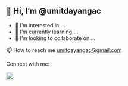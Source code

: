 ##  👋 Hi, I’m @umitdayangac
- 👀 I’m interested in ...
- 🌱 I’m currently learning ...
- 💞️ I’m looking to collaborate on ...

📫 How to reach me umitdayangac@gmail.com

Connect with me:

<a href="https://www.linkedin.com/in/%C3%BCmit-dayanga%C3%A7-98209171/"><img align="left" src="https://raw.githubusercontent.com/yushi1007/yushi1007/main/images/linkedin.svg" alt="Sina | LinkedIn" width="21px"/></a>
